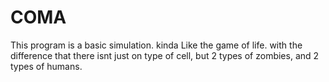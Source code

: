 # COMA
This program is a basic simulation. kinda Like the game of life. with the difference that there isnt just on type of cell, but 2 types of zombies, and 2 types of humans. 
